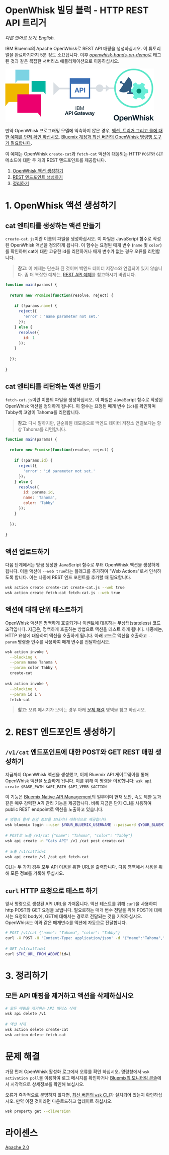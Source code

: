 # OpenWhisk 빌딩 블럭 - HTTP REST API 트리거

*다른 언어로 보기: [English](README.md).*

IBM Bluemix의 Apache OpenWhisk로 REST API 매핑을 생성하십시오. 이 튜토리얼을 완료하기까지 5분 정도 소요됩니다. 이후 [_openwhisk-hands-on-demo_](https://github.com/search?q=topic%3Aopenwhisk-hands-on-demo+org%3AIBM&type=Repositories)로 태그된 것과 같은 복잡한 서버리스 애플리케이션으로 이동하십시오.

![Sample Architecture](openwhisk-rest-api-trigger.png)

만약 OpenWhisk 프로그래밍 모델에 익숙하지 않은 경우, [액션, 트리거 그리고 
룰에 대한 예제를 먼저 확인 하십시오](https://github.com/IBM/openwhisk-action-trigger-rule).
[Bluemix 계정과 최신 버전의 OpenWhisk 명령행 도구가 필요합니다](https://github.com/IBM/openwhisk-action-trigger-rule/blob/master/docs/OPENWHISK-ko.md).

이 예제는 OpenWhisk `create-cat`과 `fetch-cat` 액션에 대응되는 HTTP `POST`와 `GET` 메소드에 대한 두 개의 REST 엔드포인트를 제공합니다.

1. [OpenWhisk 액션 생성하기](#1-openwhisk-액션-생성하기)
2. [REST 엔드포인트 생성하기](#2-rest-엔드포인트-생성하기)
3. [정리하기](#3-정리하기)

# 1. OpenWhisk 액션 생성하기
## cat 엔티티를 생성하는 액션 만들기
`create-cat.js`이란 이름의 파일을 생성하십시오. 이 파일은 JavaScript 함수로 작성된 OpenWhisk 액션을 정의하게 됩니다. 이 함수는 요청된 매개 변수 (`name` 및 `color`)를 확인하며 cat에 대한 고유한 id를 리턴하거나 매개 변수가 없는 경우 오류를 리턴합니다.
> **참고**: 이 예제는 단순화 된 것이며 백엔드 데이터 저장소와 연결되어 있지 않습니다. 좀 더 복잡한 예제는, [REST API 예제](https://github.com/IBM/openwhisk-serverless-apis)를 참고하시기 바랍니다.

```javascript
function main(params) {

  return new Promise(function(resolve, reject) {

    if (!params.name) {
      reject({
        'error': 'name parameter not set.'
      });
    } else {
      resolve({
        id: 1
      });
    }

  });

}
```

## cat 엔티티를 리턴하는 액션 만들기
`fetch-cat.js`이란 이름의 파일을 생성하십시오. 이 파일은 JavaScript 함수로 작성된 OpenWhisk 액션을 정의하게 됩니다. 이 함수는 요청된 매개 변수 (`id`)를 확인하며 Tabby색 고양이 Tahoma를 리턴합니다.
> **참고**: 다시 말하지만, 단순화된 데모용으로 백엔드 데이터 저장소 연결보다는 항상 Tahoma를 리턴합니다.

```javascript
function main(params) {

  return new Promise(function(resolve, reject) {

    if (!params.id) {
      reject({
        'error': 'id parameter not set.'
      });
    } else {
      resolve({
        id: params.id,
        name: 'Tahoma',
        color: 'Tabby'
      });
    }

  });

}
```

## 액션 업로드하기
다음 단계에서는 방금 생성한 JavaScript 함수로 부터 OpenWhisk 액션을 생성하게 됩니다. 이들 액션에 `--web true`라는 플래그를 추가하여 "Web Actions"로서 인식하도록 합니다. 이는 나중에 REST 엔드 포인트를 추가할 때 필요합니다.
```bash
wsk action create create-cat create-cat.js --web true
wsk action create fetch-cat fetch-cat.js --web true
```

## 액션에 대해 단위 테스트하기
OpenWhisk 액션은 명백하게 호출되거나 이벤트에 대응하는 무상태(stateless) 코드 조각입니다. 지금은, 명백하게 호출하는 방법으로 액션을 테스트 하게 됩니다. 나중에는, HTTP 요청에 대응하여 액션을 호출하게 됩니다. 아래 코드로 액션을 호출하고 `--param` 명령줄 인수를 사용하여 매개 변수를 전달하십시오.

```bash
wsk action invoke \
  --blocking \
  --param name Tahoma \
  --param color Tabby \
  create-cat

wsk action invoke \
  --blocking \
  --param id 1 \
  fetch-cat
```

> **참고**: 오류 메시지가 보이는 경우 아래 [문제 해결](#문제-해결) 영역을 참고 하십시오.

# 2. REST 엔드포인트 생성하기
## `/v1/cat` 엔드포인트에 대한 POST와 GET REST 매핑 생성하기
지금까지 OpenWhisk 액션을 생성했고, 이제 Bluemix API 게이트웨이를 통해 OpenWhisk 액션을 노출하게 됩니다. 이를 위해 이 명령을 이용합니다: `wsk api create $BASE_PATH $API_PATH $API_VERB $ACTION `

이 기능은 [Bluemix Native API Management](https://console.ng.bluemix.net/docs/openwhisk/openwhisk_apigateway.html#openwhisk_apigateway)의 일부이며 현재 보안, 속도 제한 등과 같은 매우 강력한 API 관리 기능을 제공합니다. 비록 지금은 단지 CLI를 사용하여 public REST endpoint로 액션을 노출하고 있습니다.

```bash
# 명령과 함께 신임 정보를 보내거나 대화식으로 제공합니다
wsk bluemix login --user $YOUR_BLUEMIX_USERNAME --password $YOUR_BLUEMIX_PASSWORD

# POST로 노출 /v1/cat {"name": "Tahoma", "color": "Tabby"}
wsk api create -n "Cats API" /v1 /cat post create-cat

# 노출 /v1/cat?id=1
wsk api create /v1 /cat get fetch-cat
```
CLI는 두 가지 경우 모두 API 이용을 위한 URL을 출력합니다. 다음 영역에서 사용을 위해 모든 정보를 기록해 두십시오.

## `curl` HTTP 요청으로 테스트 하기
앞서 명령으로 생성된 API URL을 가져옵니다. 액션 테스트를 위해 `curl`을 사용하여 http POST와 GET 요청을 보냅니다. 필요로하는 매개 변수 전달을 위해 POST에 대해서는 요청의 body에, GET에 대해서는 경로로 전달되는 것을 기억하십시오. OpenWhisk는 이와 같은 매개변수를 액션에 자동으로 전달합니다.

```bash
# POST /v1/cat {"name": "Tahoma", "color": "Tabby"}
curl -X POST -H 'Content-Type: application/json' -d '{"name":"Tahoma","color":"Tabby"}' $THE_URL_FROM_ABOVE

# GET /v1/cat?id=1
curl $THE_URL_FROM_ABOVE?id=1
```

# 3. 정리하기
## 모든 API 매핑을 제거하고 액션을 삭제하십시오

```bash
# 모든 매핑을 제거하는 API 베이스 삭제
wsk api delete /v1

# 액션 삭제
wsk action delete create-cat
wsk action delete fetch-cat
```

# 문제 해결
가장 먼저 OpenWhisk 활성화 로그에서 오류를 확인 하십시오. 명령창에서 `wsk activation poll`을 이용하여 로그 메시지를 확인하거나 [Bluemix의 모니터링 콘솔](https://console.ng.bluemix.net/openwhisk/dashboard)에서 시각적으로 상세정보를 확인해 보십시오.

오류가 즉각적으로 분명하지 않다면, [최신 버젼의 `wsk` CLI](https://console.ng.bluemix.net/openwhisk/learn/cli)가 설치되어 있는지 확인하십시오. 만약 이전 것이라면 다운로드하고 업데이트 하십시오.
```bash
wsk property get --cliversion
```

# 라이센스
[Apache 2.0](LICENSE.txt)
